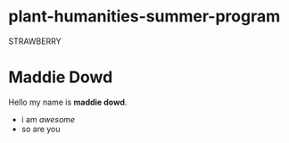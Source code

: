 # plant-humanities-summer-program
STRAWBERRY

# Maddie Dowd

Hello my name is **maddie dowd**. 
  - i am *awesome*
  - so are you
